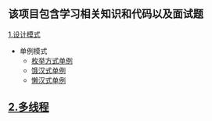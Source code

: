 ## 该项目包含学习相关知识和代码以及面试题<br>
[1.设计模式](/src/main/java/dp/README.MD)
- 单例模式
    * [枚举方式单例](/src/main/java/dp/singleton/SingletonEnum.java)
    * [饿汉式单例](/src/main/java/dp/singleton/SingletonHungry.java)
    * [懒汉式单例](/src/main/java/dp/singleton/SingletonLazyHungry.java)
    
[2.多线程](/src/main/java/juc/README.MD)
-


